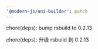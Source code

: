 ```yaml
---
'@modern-js/uni-builder': patch
---
```


chore(deps): bump rsbuild to 0.2.13

chore(deps): 升级 rsbuild 到 0.2.13
